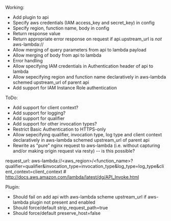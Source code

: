 Working:
- Add plugin to api
- Specify aws credentials (IAM access_key and secret_key) in config
- Specify region, function name, body in config
- Return response value
- Return appropriate error response on request if api.upstream_url is *not* aws-lambda://
- Allow merging of query parameters from api to lambda payload
- Allow merging of body from api to lambda
- Error handling
- Allow specifying IAM credentials in Authentication header of api to lambda
- Allow sepecifying region and function name declaratively in aws-lambda schemed upstream_url of parent api
- Add support for IAM Instance Role authentication

ToDo:
- Add support for client context?
- Add support for logging?
- Add support for qualifier
- Add support for other invocation types?
- Restrict Basic Authentication to HTTPS-only
- Allow sepecifying qualifier, invocation type, log type and client context declaratively in aws-lambda schemed upstream_url of parent api
- Rewrite as "pure" nginx request to aws-lambda (i.e. without capturing and/or making origin request via resty) -- is this possible?

request_url:
	aws-lambda://<aws_region>/<function_name>?qualifier=qualifier&invocation_type=invocation_type&log_type=log_type&client_context=client_context
	# http://docs.aws.amazon.com/lambda/latest/dg/API_Invoke.html

Plugin:
- Should fail on add api with aws-lambda scheme upstream_url if aws-lambda plugin not present and enabled
- Should force/default strip_request_path=true
- Should force/default preserve_host=false
